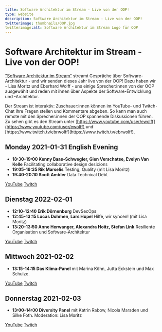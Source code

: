```yaml
---
title: Software Architektur im Stream - Live von der OOP!
type: website
description: Software Architektur im Stream - Live von der OOP!
twitterimage: thumbnails/OOP.jpg
twitterimage:alt: Software Architektur im Stream Logo für OOP
---
```


# Software Architektur im Stream - Live von der OOP!

["Software Architektur im Stream"](https://software-architektur.tv/)
streamt Gespräche über Software-Architektur - und wir senden dieses
Jahr live von der OOP! Dazu haben wir - Lisa Moritz und Eberhard
Wolff - uns einige Sprecher:innen von der OOP ausgewählt und reden mit
ihnen über Aspekte der Software-Entwicklung und -Architektur.

Der Stream ist interaktiv: Zuschauer:innen können im YouTube- und
Twitch-Chat ihre Fragen stellen und Kommentare abgeben. So kann man
auch remote mit den Sprecher:innen der OOP spannende Diskussionen
führen. Zu sehen gibt es den Stream unter
[https://www.youtube.com/user/ewolff](https://www.youtube.com/user/ewolff)
und [https://www.twitch.tv/ebrwolff](https://www.twitch.tv/ebrwolff).

## Monday 2021-01-31 English Evening
* **18:30-19:00 Kenny Baas-Schwegler, Gien Verschatse, Evelyn Van
  Kelle** Facilitating collaborative design desicions
* **19:05-19:35 Rik Marselis** Testing, Quality (mit Lisa Moritz)
* **19:40-20:10 Scott Ambler** Data Technical Debt

[YouTube](https://youtu.be/ogbHtuqEoUg)
[Twitch](https://www.twitch.tv/ebrwolff)

## Dienstag 2022-02-01

* **12:10-12:40 Erik Dörnenburg** DevSecOps
* **12:45-13:15 Lucas Dohmen, Lars Hupel** Hilfe, wir syncen! (mit
  Lisa Moritz)
* **13:20-13:50 Anne Herwanger, Alexandra Hoitz, Stefan Link**
  Resiliente Organisation und Software-Architektur

[YouTube](https://youtu.be/mVLO7y-v6T8)
[Twitch](https://www.twitch.tv/ebrwolff)
  
## Mittwoch 2021-02-02

* **13:15-14:15 Das Klima-Panel** mit Marina Köhn, Jutta Eckstein und
Max Schulze.

[YouTube](https://youtu.be/SQ3sbRXK8iM)
[Twitch](https://www.twitch.tv/ebrwolff)

## Donnerstag 2021-02-03
* **13:00-14:00 Diversity Panel** mit Katrin Rabow, Nicola Marsden und
  Silke Foth. Moderation: Lisa Moritz

[YouTube](https://youtu.be/wBjUkCGFwhU)
[Twitch](https://www.twitch.tv/ebrwolff)


